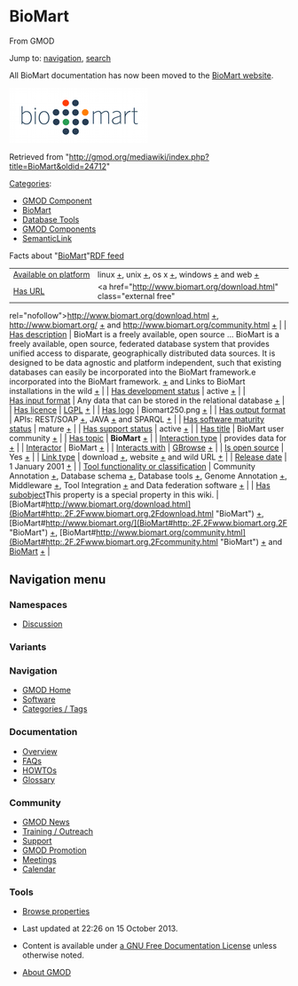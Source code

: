 <div id="mw-page-base" class="noprint">

</div>

<div id="mw-head-base" class="noprint">

</div>

<div id="content" class="mw-body" role="main">

<span id="top"></span>

<div id="mw-js-message" style="display:none;">

</div>



# <span dir="auto">BioMart</span>

<div id="bodyContent">

<div id="siteSub">

From GMOD

</div>

<div id="contentSub">

</div>

<div id="jump-to-nav" class="mw-jump">

Jump to: [navigation](#mw-navigation), [search](#p-search)

</div>

<div id="mw-content-text" class="mw-content-ltr" lang="en" dir="ltr">

All BioMart documentation has now been moved to the
<a href="http://www.biomart.org/" class="external text"
rel="nofollow">BioMart website</a>.

<div class="center">

<div class="floatnone">

<a href="http://www.biomart.org/" rel="nofollow" title="BioMart"><img
src="../mediawiki/images/a/a4/Biomart250.png" width="250" height="99"
alt="BioMart" /></a>

</div>

</div>

</div>

<div class="printfooter">

Retrieved from
"<http://gmod.org/mediawiki/index.php?title=BioMart&oldid=24712>"

</div>

<div id="catlinks" class="catlinks">

<div id="mw-normal-catlinks" class="mw-normal-catlinks">

[Categories](Special:Categories "Special:Categories"):

- [GMOD Component](Category:GMOD_Component "Category:GMOD Component")
- [BioMart](Category:BioMart "Category:BioMart")
- [Database Tools](Category:Database_Tools "Category:Database Tools")
- [GMOD Components](Category:GMOD_Components "Category:GMOD Components")
- <a
  href="http://gmod.org/mediawiki/index.php?title=Category:SemanticLink&amp;action=edit&amp;redlink=1"
  class="new"
  title="Category:SemanticLink (page does not exist)">SemanticLink</a>

</div>

</div>

<div id="mw-data-after-content">

<div class="smwfact">

<span class="smwfactboxhead">Facts about
"<span class="swmfactboxheadbrowse">[BioMart](Special%3ABrowse/BioMart "Special%3ABrowse/BioMart")</span>"</span><span class="smwrdflink"><span class="rdflink">[RDF
feed](http://gmod.org/wiki/Special:ExportRDF/BioMart "Special:ExportRDF/BioMart")</span></span>

|  |  |
|----|----|
| [Available on platform](Property:Available_on_platform "Property:Available on platform") | linux <span class="smwsearch">[+](Special%3ASearchByProperty/Available-20on-20platform/linux "Special%3ASearchByProperty/Available-20on-20platform/linux")</span>, unix <span class="smwsearch">[+](Special%3ASearchByProperty/Available-20on-20platform/unix "Special%3ASearchByProperty/Available-20on-20platform/unix")</span>, os x <span class="smwsearch">[+](Special%3ASearchByProperty/Available-20on-20platform/os-20x "Special%3ASearchByProperty/Available-20on-20platform/os-20x")</span>, windows <span class="smwsearch">[+](Special%3ASearchByProperty/Available-20on-20platform/windows "Special%3ASearchByProperty/Available-20on-20platform/windows")</span> and web <span class="smwsearch">[+](Special%3ASearchByProperty/Available-20on-20platform/web "Special%3ASearchByProperty/Available-20on-20platform/web")</span> |
| [Has URL](Property:Has_URL "Property:Has URL") | <a href="http://www.biomart.org/download.html" class="external free"
rel="nofollow">http://www.biomart.org/download.html</a> <span class="smwsearch">[+](Special%3ASearchByProperty/Has-20URL/http:-2F-2Fwww.biomart.org-2Fdownload.html "Special%3ASearchByProperty/Has-20URL/http:-2F-2Fwww.biomart.org-2Fdownload.html")</span>, <a href="http://www.biomart.org/" class="external free"
rel="nofollow">http://www.biomart.org/</a> <span class="smwsearch">[+](Special%3ASearchByProperty/Has-20URL/http:-2F-2Fwww.biomart.org-2F "Special%3ASearchByProperty/Has-20URL/http:-2F-2Fwww.biomart.org-2F")</span> and <a href="http://www.biomart.org/community.html" class="external free"
rel="nofollow">http://www.biomart.org/community.html</a> <span class="smwsearch">[+](Special%3ASearchByProperty/Has-20URL/http:-2F-2Fwww.biomart.org-2Fcommunity.html "Special%3ASearchByProperty/Has-20URL/http:-2F-2Fwww.biomart.org-2Fcommunity.html")</span> |
| [Has description](Property:Has_description "Property:Has description") | BioMart is a freely available, open source<span class="smw-highlighter" data-type="2" state="persistent" data-title="Information"><span class="smwtext"> … </span><span class="smwttcontent">BioMart is a freely available, open source, federated database system that provides unified access to disparate, geographically distributed data sources. It is designed to be data agnostic and platform independent, such that existing databases can easily be incorporated into the BioMart framework.</span></span>e incorporated into the BioMart framework. <span class="smwsearch">[+](http://gmod.org/wiki/Special%3ASearchByProperty/Has-20description/BioMart-20is-20a-20freely-20available,-20open-20source,-20federated-20database-20system-20that-20provides-20unified-20access-20to-20disparate,-20geographically-20distributed-20data-20sources.-20It-20is-20designed-20to-20be-20data-20agnostic-20and-20platform-20independent,-20such-20that-20existing-20databases-20can-20easily-20be-20incorporated-20into-20the-20BioMart-20framework. "Special%3ASearchByProperty/Has-20description/BioMart-20is-20a-20freely-20available,-20open-20source,-20federated-20database-20system-20that-20provides-20unified-20access-20to-20disparate,-20geographically-20distributed-20data-20sources.-20It-20is-20designed-20to-20be-20data-20agnostic-20and-20platform-20independent,-20such-20that-20existing-20databases-20can-20easily-20be-20incorporated-20into-20the-20BioMart-20framework.")</span> and Links to BioMart installations in the wild <span class="smwsearch">[+](Special%3ASearchByProperty/Has-20description/Links-20to-20BioMart-20installations-20in-20the-20wild "Special%3ASearchByProperty/Has-20description/Links-20to-20BioMart-20installations-20in-20the-20wild")</span> |
| [Has development status](Property:Has_development_status "Property:Has development status") | active <span class="smwsearch">[+](Special%3ASearchByProperty/Has-20development-20status/active "Special%3ASearchByProperty/Has-20development-20status/active")</span> |
| [Has input format](Property:Has_input_format "Property:Has input format") | Any data that can be stored in the relational database <span class="smwsearch">[+](Special%3ASearchByProperty/Has-20input-20format/Any-20data-20that-20can-20be-20stored-20in-20the-20relational-20database "Special%3ASearchByProperty/Has-20input-20format/Any-20data-20that-20can-20be-20stored-20in-20the-20relational-20database")</span> |
| [Has licence](Property:Has_licence "Property:Has licence") | <a href="http://opensource.org/licenses/LGPL-3.0" class="external text"
rel="nofollow">LGPL</a> <span class="smwsearch">[+](Special%3ASearchByProperty/Has-20licence/-5Bhttp:-2F-2Fopensource.org-2Flicenses-2FLGPL-2D3.0-20LGPL-5D "Special%3ASearchByProperty/Has-20licence/-5Bhttp:-2F-2Fopensource.org-2Flicenses-2FLGPL-2D3.0-20LGPL-5D")</span> |
| [Has logo](Property:Has_logo "Property:Has logo") | Biomart250.png <span class="smwsearch">[+](Special%3ASearchByProperty/Has-20logo/Biomart250.png "Special%3ASearchByProperty/Has-20logo/Biomart250.png")</span> |
| [Has output format](Property:Has_output_format "Property:Has output format") | APIs: REST/SOAP <span class="smwsearch">[+](Special%3ASearchByProperty/Has-20output-20format/APIs:-20REST-2FSOAP "Special%3ASearchByProperty/Has-20output-20format/APIs:-20REST-2FSOAP")</span>, JAVA <span class="smwsearch">[+](Special%3ASearchByProperty/Has-20output-20format/JAVA "Special%3ASearchByProperty/Has-20output-20format/JAVA")</span> and SPARQL <span class="smwsearch">[+](Special%3ASearchByProperty/Has-20output-20format/SPARQL "Special%3ASearchByProperty/Has-20output-20format/SPARQL")</span> |
| [Has software maturity status](Property:Has_software_maturity_status "Property:Has software maturity status") | mature <span class="smwsearch">[+](Special%3ASearchByProperty/Has-20software-20maturity-20status/mature "Special%3ASearchByProperty/Has-20software-20maturity-20status/mature")</span> |
| [Has support status](Property:Has_support_status "Property:Has support status") | active <span class="smwsearch">[+](Special%3ASearchByProperty/Has-20support-20status/active "Special%3ASearchByProperty/Has-20support-20status/active")</span> |
| [Has title](Property:Has_title "Property:Has title") | BioMart user community <span class="smwsearch">[+](Special%3ASearchByProperty/Has-20title/BioMart-20user-20community "Special%3ASearchByProperty/Has-20title/BioMart-20user-20community")</span> |
| [Has topic](Property:Has_topic "Property:Has topic") | **BioMart** <span class="smwsearch">[+](Special%3ASearchByProperty/Has-20topic/BioMart "Special%3ASearchByProperty/Has-20topic/BioMart")</span> |
| [Interaction type](Property:Interaction_type "Property:Interaction type") | provides data for <span class="smwsearch">[+](Special%3ASearchByProperty/Interaction-20type/provides-20data-20for "Special%3ASearchByProperty/Interaction-20type/provides-20data-20for")</span> |
| <a
href="http://gmod.org/mediawiki/index.php?title=Property:Interactor&amp;action=edit&amp;redlink=1"
class="new"
title="Property:Interactor (page does not exist)">Interactor</a> | BioMart <span class="smwsearch">[+](Special%3ASearchByProperty/Interactor/BioMart "Special%3ASearchByProperty/Interactor/BioMart")</span> |
| [Interacts with](Property:Interacts_with "Property:Interacts with") | [GBrowse](GBrowse.1 "GBrowse") <span class="smwsearch">[+](Special%3ASearchByProperty/Interacts-20with/GBrowse "Special%3ASearchByProperty/Interacts-20with/GBrowse")</span> |
| [Is open source](Property:Is_open_source "Property:Is open source") | Yes <span class="smwsearch">[+](Special%3ASearchByProperty/Is-20open-20source/Yes "Special%3ASearchByProperty/Is-20open-20source/Yes")</span> |
| [Link type](Property:Link_type "Property:Link type") | download <span class="smwsearch">[+](Special%3ASearchByProperty/Link-20type/download "Special%3ASearchByProperty/Link-20type/download")</span>, website <span class="smwsearch">[+](Special%3ASearchByProperty/Link-20type/website "Special%3ASearchByProperty/Link-20type/website")</span> and wild URL <span class="smwsearch">[+](Special%3ASearchByProperty/Link-20type/wild-20URL "Special%3ASearchByProperty/Link-20type/wild-20URL")</span> |
| [Release date](Property:Release_date "Property:Release date") | 1 January 2001 <span class="smwsearch">[+](Special%3ASearchByProperty/Release-20date/1-20January-202001 "Special%3ASearchByProperty/Release-20date/1-20January-202001")</span> |
| [Tool functionality or classification](Property:Tool_functionality_or_classification "Property:Tool functionality or classification") | Community Annotation <span class="smwsearch">[+](Special%3ASearchByProperty/Tool-20functionality-20or-20classification/Community-20Annotation "Special%3ASearchByProperty/Tool-20functionality-20or-20classification/Community-20Annotation")</span>, Database schema <span class="smwsearch">[+](Special%3ASearchByProperty/Tool-20functionality-20or-20classification/Database-20schema "Special%3ASearchByProperty/Tool-20functionality-20or-20classification/Database-20schema")</span>, Database tools <span class="smwsearch">[+](Special%3ASearchByProperty/Tool-20functionality-20or-20classification/Database-20tools "Special%3ASearchByProperty/Tool-20functionality-20or-20classification/Database-20tools")</span>, Genome Annotation <span class="smwsearch">[+](Special%3ASearchByProperty/Tool-20functionality-20or-20classification/Genome-20Annotation "Special%3ASearchByProperty/Tool-20functionality-20or-20classification/Genome-20Annotation")</span>, Middleware <span class="smwsearch">[+](Special%3ASearchByProperty/Tool-20functionality-20or-20classification/Middleware "Special%3ASearchByProperty/Tool-20functionality-20or-20classification/Middleware")</span>, Tool Integration <span class="smwsearch">[+](Special%3ASearchByProperty/Tool-20functionality-20or-20classification/Tool-20Integration "Special%3ASearchByProperty/Tool-20functionality-20or-20classification/Tool-20Integration")</span> and Data federation software <span class="smwsearch">[+](Special%3ASearchByProperty/Tool-20functionality-20or-20classification/Data-20federation-20software "Special%3ASearchByProperty/Tool-20functionality-20or-20classification/Data-20federation-20software")</span> |
| <span class="smw-highlighter" data-type="1" state="inline" data-title="Property"><span class="smwbuiltin">[Has subobject](Property:Has_subobject "Property:Has subobject")</span><span class="smwttcontent">This property is a special property in this wiki.</span></span> | [BioMart#http://www.biomart.org/download.html](BioMart#http:.2F.2Fwww.biomart.org.2Fdownload.html "BioMart") <span class="smwsearch">[+](Special%3ASearchByProperty/Has-20subobject/BioMart-23http:-2F-2Fwww.biomart.org-2Fdownload.html "Special%3ASearchByProperty/Has-20subobject/BioMart-23http:-2F-2Fwww.biomart.org-2Fdownload.html")</span>, [BioMart#http://www.biomart.org/](BioMart#http:.2F.2Fwww.biomart.org.2F "BioMart") <span class="smwsearch">[+](Special%3ASearchByProperty/Has-20subobject/BioMart-23http:-2F-2Fwww.biomart.org-2F "Special%3ASearchByProperty/Has-20subobject/BioMart-23http:-2F-2Fwww.biomart.org-2F")</span>, [BioMart#http://www.biomart.org/community.html](BioMart#http:.2F.2Fwww.biomart.org.2Fcommunity.html "BioMart") <span class="smwsearch">[+](Special%3ASearchByProperty/Has-20subobject/BioMart-23http:-2F-2Fwww.biomart.org-2Fcommunity.html "Special%3ASearchByProperty/Has-20subobject/BioMart-23http:-2F-2Fwww.biomart.org-2Fcommunity.html")</span> and [BioMart](BioMart#_d34fbbd8cc11ef25e99d6879f05313b1 "BioMart") <span class="smwsearch">[+](Special%3ASearchByProperty/Has-20subobject/BioMart-23_d34fbbd8cc11ef25e99d6879f05313b1 "Special%3ASearchByProperty/Has-20subobject/BioMart-23 d34fbbd8cc11ef25e99d6879f05313b1")</span> |

</div>

</div>

<div class="visualClear">

</div>

</div>

</div>

<div id="mw-navigation">

## Navigation menu

<div id="mw-head">



<div id="left-navigation">

<div id="p-namespaces" class="vectorTabs" role="navigation"
aria-labelledby="p-namespaces-label">

### Namespaces


- <span id="ca-talk"><a
  href="http://gmod.org/mediawiki/index.php?title=Talk:BioMart&amp;action=edit&amp;redlink=1"
  accesskey="t"
  title="Discussion about the content page [t]">Discussion</a></span>

</div>

<div id="p-variants" class="vectorMenu emptyPortlet" role="navigation"
aria-labelledby="p-variants-label">

### 

### Variants[](#)

<div class="menu">

</div>

</div>

</div>





</div>

</div>

</div>

<div id="mw-panel">

<div id="p-logo" role="banner">

<a href="Main_Page"
style="background-image: url(../images/GMOD-cogs.png);"
title="Visit the main page"></a>

</div>

<div id="p-Navigation" class="portal" role="navigation"
aria-labelledby="p-Navigation-label">

### Navigation

<div class="body">

- <span id="n-GMOD-Home">[GMOD Home](Main_Page)</span>
- <span id="n-Software">[Software](GMOD_Components)</span>
- <span id="n-Categories-.2F-Tags">[Categories /
  Tags](Categories)</span>

</div>

</div>

<div id="p-Documentation" class="portal" role="navigation"
aria-labelledby="p-Documentation-label">

### Documentation

<div class="body">

- <span id="n-Overview">[Overview](Overview)</span>
- <span id="n-FAQs">[FAQs](Category:FAQ)</span>
- <span id="n-HOWTOs">[HOWTOs](Category:HOWTO)</span>
- <span id="n-Glossary">[Glossary](Glossary)</span>

</div>

</div>

<div id="p-Community" class="portal" role="navigation"
aria-labelledby="p-Community-label">

### Community

<div class="body">

- <span id="n-GMOD-News">[GMOD News](GMOD_News)</span>
- <span id="n-Training-.2F-Outreach">[Training /
  Outreach](Training_and_Outreach)</span>
- <span id="n-Support">[Support](Support)</span>
- <span id="n-GMOD-Promotion">[GMOD Promotion](GMOD_Promotion)</span>
- <span id="n-Meetings">[Meetings](Meetings)</span>
- <span id="n-Calendar">[Calendar](Calendar)</span>

</div>

</div>

<div id="p-tb" class="portal" role="navigation"
aria-labelledby="p-tb-label">

### Tools

<div class="body">


- <span id="t-smwbrowselink"><a href="Special%3ABrowse/BioMart" rel="smw-browse">Browse properties</a></span>


</div>

</div>

</div>

</div>

<div id="footer" role="contentinfo">

- <span id="footer-info-lastmod">Last updated at 22:26 on 15 October
  2013.</span>
<!-- - <span id="footer-info-viewcount">365,674 page views.</span> -->
- <span id="footer-info-copyright">Content is available under
  <a href="http://www.gnu.org/licenses/fdl-1.3.html" class="external"
  rel="nofollow">a GNU Free Documentation License</a> unless otherwise
  noted.</span>

<!-- -->

- <span id="footer-places-about">[About
  GMOD](GMOD:About "GMOD:About")</span>

<!-- -->






</div>
